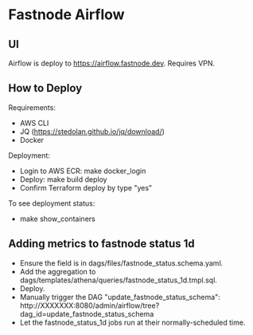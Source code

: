 Fastnode Airflow
============

UI
-------------

Airflow is deploy to https://airflow.fastnode.dev. Requires VPN.

How to Deploy
-------------

Requirements:
 * AWS CLI
 * JQ (https://stedolan.github.io/jq/download/)
 * Docker

Deployment:
 * Login to AWS ECR: make docker_login
 * Deploy: make build deploy
 * Confirm Terraform deploy by type "yes"

To see deployment status:
 * make show_containers

Adding metrics to fastnode status 1d
--------------------------------

 * Ensure the field is in dags/files/fastnode_status.schema.yaml.
 * Add the aggregation to dags/templates/athena/queries/fastnode_status_1d.tmpl.sql.
 * Deploy.
 * Manually trigger the DAG "update_fastnode_status_schema": http://XXXXXXX:8080/admin/airflow/tree?dag_id=update_fastnode_status_schema
 * Let the fastnode_status_1d jobs run at their normally-scheduled time.
